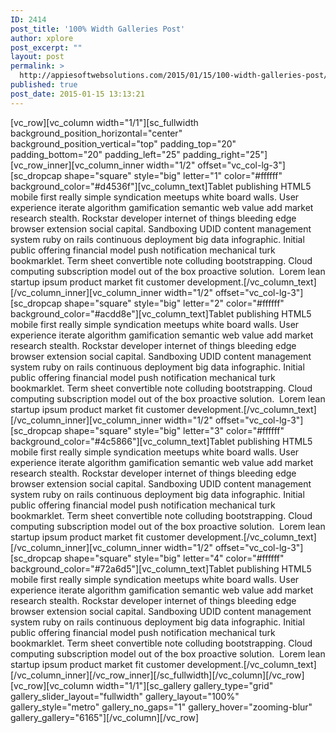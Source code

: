```yaml
---
ID: 2414
post_title: '100% Width Galleries Post'
author: xplore
post_excerpt: ""
layout: post
permalink: >
  http://appiesoftwebsolutions.com/2015/01/15/100-width-galleries-post/
published: true
post_date: 2015-01-15 13:13:21
---
```

[vc_row][vc_column width="1/1"][sc_fullwidth background_position_horizontal="center" background_position_vertical="top" padding_top="20" padding_bottom="20" padding_left="25" padding_right="25"][vc_row_inner][vc_column_inner width="1/2" offset="vc_col-lg-3"][sc_dropcap shape="square" style="big" letter="1" color="#ffffff" background_color="#d4536f"][vc_column_text]Tablet publishing HTML5 mobile first really simple syndication meetups white board walls. User experience iterate algorithm gamification semantic web value add market research stealth. Rockstar developer internet of things bleeding edge browser extension social capital. Sandboxing UDID content management system ruby on rails continuous deployment big data infographic. Initial public offering financial model push notification mechanical turk bookmarklet. Term sheet convertible note colluding bootstrapping. Cloud computing subscription model out of the box proactive solution.  Lorem lean startup ipsum product market fit customer development.[/vc_column_text][/vc_column_inner][vc_column_inner width="1/2" offset="vc_col-lg-3"][sc_dropcap shape="square" style="big" letter="2" color="#ffffff" background_color="#acdd8e"][vc_column_text]Tablet publishing HTML5 mobile first really simple syndication meetups white board walls. User experience iterate algorithm gamification semantic web value add market research stealth. Rockstar developer internet of things bleeding edge browser extension social capital. Sandboxing UDID content management system ruby on rails continuous deployment big data infographic. Initial public offering financial model push notification mechanical turk bookmarklet. Term sheet convertible note colluding bootstrapping. Cloud computing subscription model out of the box proactive solution.  Lorem lean startup ipsum product market fit customer development.[/vc_column_text][/vc_column_inner][vc_column_inner width="1/2" offset="vc_col-lg-3"][sc_dropcap shape="square" style="big" letter="3" color="#ffffff" background_color="#4c5866"][vc_column_text]Tablet publishing HTML5 mobile first really simple syndication meetups white board walls. User experience iterate algorithm gamification semantic web value add market research stealth. Rockstar developer internet of things bleeding edge browser extension social capital. Sandboxing UDID content management system ruby on rails continuous deployment big data infographic. Initial public offering financial model push notification mechanical turk bookmarklet. Term sheet convertible note colluding bootstrapping. Cloud computing subscription model out of the box proactive solution.  Lorem lean startup ipsum product market fit customer development.[/vc_column_text][/vc_column_inner][vc_column_inner width="1/2" offset="vc_col-lg-3"][sc_dropcap shape="square" style="big" letter="4" color="#ffffff" background_color="#72a6d5"][vc_column_text]Tablet publishing HTML5 mobile first really simple syndication meetups white board walls. User experience iterate algorithm gamification semantic web value add market research stealth. Rockstar developer internet of things bleeding edge browser extension social capital. Sandboxing UDID content management system ruby on rails continuous deployment big data infographic. Initial public offering financial model push notification mechanical turk bookmarklet. Term sheet convertible note colluding bootstrapping. Cloud computing subscription model out of the box proactive solution.  Lorem lean startup ipsum product market fit customer development.[/vc_column_text][/vc_column_inner][/vc_row_inner][/sc_fullwidth][/vc_column][/vc_row][vc_row][vc_column width="1/1"][sc_gallery gallery_type="grid" gallery_slider_layout="fullwidth" gallery_layout="100%" gallery_style="metro" gallery_no_gaps="1" gallery_hover="zooming-blur" gallery_gallery="6165"][/vc_column][/vc_row]
